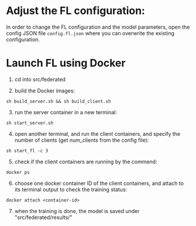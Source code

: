 # Adjust the FL configuration:
In order to change the FL configuration and the model parameters, open the config JSON file ```config.fl.json``` where you can overwrite the existing configuration.  


# Launch FL using Docker

1. cd into src/federated

2. build the Docker images:
```
sh build_server.sh && sh build_client.sh
```
3. run the server container in a new terminal:
```
sh start_server.sh
```
4. open another terminal, and run the client containers, and specify the number of clients (get num_clients from the config file):
```
sh start_fl -c 3
```

5. check if the client containers are running by the commend:
```
docker ps
```

6. choose one docker container ID of the client containers, and attach to its terminal output to check the training status:
```
docker attach <container-id>
```

7. when the training is done, the model is saved under "src/federated/results/"

